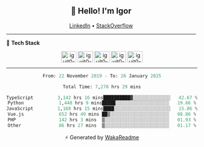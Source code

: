 <h2 align="center">👋 Hello! I'm Igor</h2>
<p align="center">
  <a href="https://www.linkedin.com/in/igor-lucio-alves" target="_blank">LinkedIn</a> •
  <a href="https://stackoverflow.com/users/12039222/igor-alves" target="_blank">StackOverflow</a>
</p>

-------

<!--🚀 **Stats**

<div align="center">
  <img height="200px" alt="iguit0-card-stats" src="https://github-readme-stats.vercel.app/api?username=iguit0&show_icons=false&theme=catppuccin_mocha&include_all_commits=true&count_private=true&hide=contribs&rank_icon=github"/>
</div>-->

<!------->

🎯 **Tech Stack**

<div style="display: inline-block;" align="center">
  <img align="center" alt="iguit0-ts" height="30" width="40" src="https://cdn.jsdelivr.net/gh/devicons/devicon/icons/typescript/typescript-original.svg" /> 
  <img align="center" alt="iguit0-py" height="30" width="40" src="https://cdn.jsdelivr.net/gh/devicons/devicon/icons/python/python-original-wordmark.svg" />
  <img align="center" alt="iguit0-react" height="30" width="40" src="https://cdn.jsdelivr.net/gh/devicons/devicon/icons/react/react-original.svg" />
  <img align="center" alt="iguit0-tailwindcss" height="30" width="40" src="https://cdn.jsdelivr.net/gh/devicons/devicon@latest/icons/tailwindcss/tailwindcss-original.svg" />
  <img align="center" alt="iguit0-postgresql" height="30" width="40" src="https://cdn.jsdelivr.net/gh/devicons/devicon/icons/postgresql/postgresql-original.svg" />

-------

<!--START_SECTION:waka-->

```python
From: 22 November 2019 - To: 26 January 2025

Total Time: 7,278 hrs 29 mins

TypeScript         3,142 hrs 16 mins██████████▓░░░░░░░░░░░░░░   42.67 %
Python             1,448 hrs 9 mins█████░░░░░░░░░░░░░░░░░░░░   19.66 %
JavaScript         1,168 hrs 15 mins████░░░░░░░░░░░░░░░░░░░░░   15.86 %
Vue.js             652 hrs 49 mins ██▒░░░░░░░░░░░░░░░░░░░░░░   08.86 %
PHP                142 hrs 3 mins  ▒░░░░░░░░░░░░░░░░░░░░░░░░   01.93 %
Other              86 hrs 27 mins  ▒░░░░░░░░░░░░░░░░░░░░░░░░   01.17 %
```

<!--END_SECTION:waka-->

⚡ Generated by [WakaReadme](https://github.com/athul/waka-readme)
